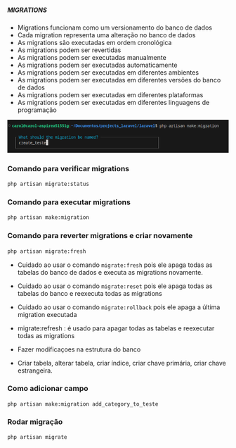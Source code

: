 ##### MIGRATIONS

- Migrations funcionam como um versionamento do banco de dados
- Cada migration representa uma alteração no banco de dados
- As migrations são executadas em ordem cronológica
- As migrations podem ser revertidas
- As migrations podem ser executadas manualmente
- As migrations podem ser executadas automaticamente
- As migrations podem ser executadas em diferentes ambientes
- As migrations podem ser executadas em diferentes versões do banco de dados
- As migrations podem ser executadas em diferentes plataformas
- As migrations podem ser executadas em diferentes linguagens de programação

![alt text](image-1.png)

### Comando para verificar migrations

```bash
php artisan migrate:status
```
### Comando para executar migrations
```bash
php artisan make:migration
```
### Comando para reverter migrations e criar novamente
```bash
php artisan migrate:fresh
```
- Cuidado ao usar o comando `migrate:fresh` pois ele apaga todas as tabelas do banco de dados e executa as migrations novamente.

- Cuidado ao usar o comando `migrate:reset` pois ele apaga todas as tabelas do banco e reexecuta todas as migrations

- Cuidado ao usar o comando `migrate:rollback` pois ele apaga a última migration executada

- migrate:refresh : é usado para apagar todas as tabelas e reexecutar todas as migrations

- Fazer modificaçoes na estrutura do banco

- Criar tabela, alterar tabela, criar índice, criar chave primária, criar chave estrangeira.

### Como adicionar campo 

```
php artisan make:migration add_category_to_teste
```

### Rodar migração

```bash
php artisan migrate
```